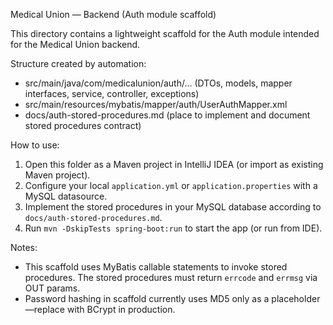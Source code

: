 Medical Union — Backend (Auth module scaffold)

This directory contains a lightweight scaffold for the Auth module intended for the Medical Union backend.

Structure created by automation:
- src/main/java/com/medicalunion/auth/...  (DTOs, models, mapper interfaces, service, controller, exceptions)
- src/main/resources/mybatis/mapper/auth/UserAuthMapper.xml
- docs/auth-stored-procedures.md  (place to implement and document stored procedures contract)

How to use:
1. Open this folder as a Maven project in IntelliJ IDEA (or import as existing Maven project).
2. Configure your local `application.yml` or `application.properties` with a MySQL datasource.
3. Implement the stored procedures in your MySQL database according to `docs/auth-stored-procedures.md`.
4. Run `mvn -DskipTests spring-boot:run` to start the app (or run from IDE).

Notes:
- This scaffold uses MyBatis callable statements to invoke stored procedures. The stored procedures must return `errcode` and `errmsg` via OUT params.
- Password hashing in scaffold currently uses MD5 only as a placeholder—replace with BCrypt in production.

